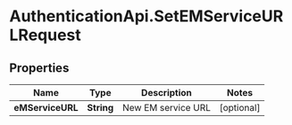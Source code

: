 # AuthenticationApi.SetEMServiceURLRequest

## Properties

Name | Type | Description | Notes
------------ | ------------- | ------------- | -------------
**eMServiceURL** | **String** | New EM service URL | [optional] 


